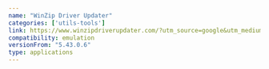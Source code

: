 ```yaml
---
name: "WinZip Driver Updater"
categories: ['utils-tools']
link: https://www.winzipdriverupdater.com/?utm_source=google&utm_medium=cpc&utm_campaign=wzu-dd-all-adwordsppc&utm_content=10758148194&utm_term=winzip%20driver%20updater&utm_id=126266994&gclid=Cj0KCQjw_r6hBhDdARIsAMIDhV-fzgPAoJrkRIZ7iVFx6VUSOBGzCuY9PDvvclgjPEGUEMJdVWQvrD4aAlW8EALw_wcB
compatibility: emulation
versionFrom: "5.43.0.6"
type: applications
---
```


